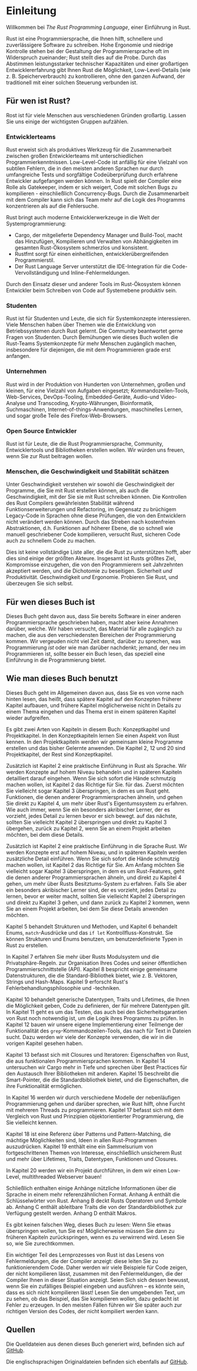 # Einleitung

Willkommen bei *The Rust Programming Language*, einer Einführung in Rust.

Rust ist eine Programmiersprache, die Ihnen hilft, schnellere und
zuverlässigere Software zu schreiben. Hohe Ergonomie und niedrige Kontrolle
stehen bei der Gestaltung der Programmiersprache oft im Widerspruch zueinander;
Rust stellt dies auf die Probe. Durch das Abstimmen leistungsstarker
technischer Kapazitäten und einer großartigen Entwicklererfahrung gibt Ihnen
Rust die Möglichkeit, Low-Level-Details (wie z. B. Speicherverbrauch) zu
kontrollieren, ohne den ganzen Aufwand, der traditionell mit einer solchen
Steuerung verbunden ist.

## Für wen ist Rust?

Rost ist für viele Menschen aus verschiedenen Gründen großartig. Lassen Sie uns
einige der wichtigsten Gruppen aufzählen.

### Entwicklerteams

Rust erweist sich als produktives Werkzeug für die Zusammenarbeit zwischen
großen Entwicklerteams mit unterschiedlichen Programmierkenntnissen.
Low-Level-Code ist anfällig für eine Vielzahl von subtilen Fehlern, die in den
meisten anderen Sprachen nur durch umfangreiche Tests und sorgfältige
Codeüberprüfung durch erfahrene Entwickler aufgefangen werden können. In Rust
spielt der Compiler eine Rolle als Gatekeeper, indem er sich weigert, Code mit
solchen Bugs zu kompilieren - einschließlich Concurrency-Bugs. Durch die
Zusammenarbeit mit dem Compiler kann sich das Team mehr auf die Logik des
Programms konzentrieren als auf die Fehlersuche.

Rust bringt auch moderne Entwicklerwerkzeuge in die Welt der
Systemprogrammierung:

* Cargo, der mitgelieferte Dependency Manager und Build-Tool, macht das
  Hinzufügen, Kompilieren und Verwalten von Abhängigkeiten im gesamten
  Rust-Ökosystem schmerzlos und konsistent.
* Rustfmt sorgt für einen einheitlichen, entwicklerübergreifenden
  Programmierstil.
* Der Rust Language Server unterstützt die IDE-Integration für die
  Code-Vervollständigung und Inline-Fehlermeldungen.

Durch den Einsatz dieser und anderer Tools im Rust-Ökosystem können Entwickler
beim Schreiben von Code auf Systemebene produktiv sein.

### Studenten

Rust ist für Studenten und Leute, die sich für Systemkonzepte interessieren.
Viele Menschen haben über Themen wie die Entwicklung von Betriebssystemen
durch Rust gelernt. Die Community beantwortet gerne Fragen von Studenten.
Durch Bemühungen wie dieses Buch wollen die Rust-Teams Systemkonzepte für
mehr Menschen zugänglich machen, insbesondere für diejenigen, die mit dem
Programmieren grade erst anfangen.

### Unternehmen

Rust wird in der Produktion von Hunderten von Unternehmen, großen und
kleinen, für eine Vielzahl von Aufgaben eingesetzt; Kommandozeilen-Tools,
Web-Services, DevOps-Tooling, Embedded-Geräte, Audio-und Video-Analyse und
Transcoding, Krypto-Währungen, Bioinformatik, Suchmaschinen,
Internet-of-things-Anwendungen, maschinelles Lernen, und sogar große Teile
des Firefox-Web-Browsers.

### Open Source Entwickler

Rust ist für Leute, die die Rust Programmiersprache, Community,
Entwicklertools und Bibliotheken erstellen wollen. Wir würden uns freuen,
wenn Sie zur Rust beitragen wollen.

### Menschen, die Geschwindigkeit und Stabilität schätzen

Unter Geschwindigkeit verstehen wir sowohl die Geschwindigkeit der Programme,
die Sie mit Rust erstellen können, als auch die Geschwindigkeit, mit der Sie
sie mit Rust schreiben können. Die Kontrollen des Rust Compilers gewährleisten
Stabilität während Funktionserweiterungen und Refactoring, im Gegensatz zu
brüchigem Legacy-Code in Sprachen ohne diese Prüfungen, die von den Entwicklern
nicht verändert werden können. Durch das Streben nach kostenfreien
Abstraktionen, d.h. Funktionen auf höherer Ebene, die so schnell wie manuell
geschriebener Code kompilieren, versucht Rust, sicheren Code auch zu schnellem
Code zu machen.

Dies ist keine vollständige Liste aller, die die Rust zu unterstützen hofft,
aber dies sind einige der größten Akteure. Insgesamt ist Rusts größtes Ziel,
Kompromisse einzugehen, die von den Programmierern seit Jahrzehnten akzeptiert
werden, und die Dichotomie zu beseitigen. Sicherheit *und* Produktivität.
Geschwindigkeit *und* Ergonomie. Probieren Sie Rust, und überzeugen Sie sich
selbst.

## Für wen dieses Buch ist

Dieses Buch geht davon aus, dass Sie bereits Software in einer anderen
Programmiersprache geschrieben haben, macht aber keine Annahmen darüber,
welche. Wir haben versucht, das Material für alle zugänglich zu machen, die
aus den verschiedensten Bereichen der Programmierung kommen. Wir vergeuden
nicht viel Zeit damit, darüber zu sprechen, was Programmierung *ist* oder wie
man darüber nachdenkt; jemand, der neu im Programmieren ist, sollte besser
ein Buch lesen, das speziell eine Einführung in die Programmierung bietet.

## Wie man dieses Buch benutzt
Dieses Buch geht im Allgemeinen davon aus, dass Sie es von vorne nach hinten
lesen, das heißt, dass spätere Kapitel auf den Konzepten früherer Kapitel
aufbauen, und frühere Kapitel möglicherweise nicht in Details zu einem Thema
eingehen und das Thema erst in einem späteren Kapitel wieder aufgreifen.

Es gibt zwei Arten von Kapiteln in diesem Buch: Konzeptkapitel und
Projektkapitel. In den Konzeptkapiteln lernen Sie einen Aspekt von Rust
kennen. In den Projektkapiteln werden wir gemeinsam kleine Programme
erstellen und das bisher Gelernte anwenden. Die Kapitel 2, 12 und 20 sind
Projektkapitel, der Rest sind Konzeptkapitel.

Zusätzlich ist Kapitel 2 eine praktische Einführung in Rust als Sprache.
Wir werden Konzepte auf hohem Niveau behandeln und in späteren Kapiteln
detailliert darauf eingehen. Wenn Sie sich sofort die Hände schmutzig machen
wollen, ist Kapitel 2 das Richtige für Sie. für das. Zuerst möchten Sie
vielleicht sogar Kapitel 3 überspringen, in dem es um Rust geht. Funktionen,
die denen anderer Programmiersprachen ähneln, und gehen Sie direkt zu Kapitel
4, um mehr über Rust's Eigentumssystem zu erfahren. Wie auch immer, wenn Sie
ein besonders akribischer Lerner, der es vorzieht, jedes Detail zu lernen
bevor er sich bewegt. auf das nächste, sollten Sie vielleicht Kapitel 2
überspringen und direkt zu Kapitel 3 übergehen, zurück zu Kapitel 2, wenn Sie
an einem Projekt arbeiten möchten, bei dem diese Details.

Zusätzlich ist Kapitel 2 eine praktische Einführung in die Sprache Rust. Wir
werden Konzepte erst auf hohem Niveau, und in späteren Kapiteln werden
zusätzliche Detail einführen. Wenn Sie sich sofort die Hände schmutzig machen
wollen, ist Kapitel 2 das Richtige für Sie. Am Anfang möchten Sie vielleicht
sogar Kapitel 3 überspringen, in dem es um Rust-Features, geht die denen
anderer Programmiersprachen ähneln, und direkt zu Kapitel 4 gehen, um mehr über
Rusts Besitztums-System zu erfahren. Falls Sie aber ein besonders akribischer
Lerner sind, der es vorzieht, jedes Detail zu lernen, bevor er weiter macht,
sollten Sie vielleicht Kapitel 2 überspringen und direkt zu Kapitel 3 gehen,
und dann zurück zu Kapitel 2 kommen, wenn Sie an einem Projekt arbeiten, bei
dem Sie diese Details anwenden möchten.

Kapitel 5 behandelt Strukturen und Methoden, und Kapitel 6 behandelt Enums,
`match`-Ausdrücke und das `if let` Kontrollfluss-Konstrukt. Sie können
Strukturen und Enums benutzen, um benutzerdefinierte Typen in Rust zu erstellen.

In Kapitel 7 erfahren Sie mehr über Rusts Modulsystem und die
Privatsphäre-Regeln. zur Organisation Ihres Codes und seiner öffentlichen
Programmierschnittstelle (API). Kapitel 8 bespricht einige gemeinsame
Datenstrukturen, die die Standard-Bibliothek bietet, wie z. B. Vektoren, Strings
und Hash-Maps. Kapitel 9 erforscht Rust's Fehlerbehandlungsphilosophie und
-techniken.

Kapitel 10 behandelt generische Datentypen, Traits und Lifetimes, die Ihnen die
Möglichkeit geben, Code zu definieren, der für mehrere Datentypen gilt. In
Kapitel 11 geht es um das Testen, das auch bei den Sicherheitsgarantien von Rust
noch notwendig ist, um die Logik ihres Programms zu prüfen. In Kapitel 12 bauen
wir unsere eigene Implementierung einer Teilmenge der Funktionalität des
`grep`-Kommandozeilen-Tools, das nach für Text in Dateien sucht. Dazu werden wir
viele der Konzepte verwenden, die wir in die vorigen Kapitel gesehen haben.

Kapitel 13 befasst sich mit Closures und Iteratoren: Eigenschaften von Rust,
die aus funktionalen Programmiersprachen kommen. In Kapitel 14 untersuchen wir
Cargo mehr in Tiefe und sprechen über Best Practices für den Austausch Ihrer
Bibliotheken mit anderen. Kapitel 15 beschreibt die Smart-Pointer, die die
Standardbibliothek bietet, und die Eigenschaften, die ihre Funktionalität
ermöglichen.

In Kapitel 16 werden wir durch verschiedene Modelle der nebenläufigen
Programmierung gehen und darüber sprechen, wie Rust hilft, ohne Furcht mit
mehreren Threads zu programmieren. Kapitel 17 befasst sich mit dem Vergleich von
Rust und Prinzipien objektorientierter Programmierung, die Sie vielleicht kennen.

Kapitel 18 ist eine Referenz über Patterns und Pattern-Matching, die mächtige
Möglichkeiten sind, Ideen in allen Rust-Programmen auszudrücken. Kapitel 19
enthält eine ein Sammelsurium von fortgeschrittenen Themen von Interesse,
einschließlich unsicherem Rust und mehr über Lifetimes, Traits, Datentypen,
Funktionen und Closures.

In Kapitel 20 werden wir ein Projekt durchführen, in dem wir einen Low-Level,
multithreaded Webserver bauen!

Schließlich enthalten einige Anhänge nützliche Informationen über die Sprache
in einem mehr referenzähnlichen Format. Anhang A enthält die Schlüsselwörter
von Rust. Anhang B deckt Rusts Operatoren und Symbole ab. Anhang C enthält
ableitbare Traits die von der Standardbibliothek zur Verfügung gestellt werden.
Anhang D enthält Makros.

Es gibt keinen falschen Weg, dieses Buch zu lesen: Wenn Sie etwas überspringen
wollen, tun Sie es! Möglicherweise müssen Sie dann zu früheren Kapiteln
zurückspringen, wenn es zu verwirrend wird. Lesen Sie so, wie Sie zurechtkommen.

Ein wichtiger Teil des Lernprozesses von Rust ist das Lesens von Fehlermeldungen,
die der Compiler anzeigt: diese leiten Sie zu funktionierendem Code. Daher werden
wir viele Beispiele für Code zeigen, der nicht kompilieren lässt, zusammen mit den
Fehlermeldungen, die der Compiler Ihnen in dieser Situation anzeigt. Seien Sich
sich dessen bewusst, wenn Sie ein zufälliges Beispiel eingeben und ausführen – es
könnte sein, dass es sich nicht kompilieren lässt! Lesen Sie den umgebenden Text,
um zu sehen, ob das Beispiel, das Sie kompilieren wollen, dazu gedacht ist Fehler
zu erzeugen. In den meisten Fällen führen wir Sie später auch zur richtigen
Version des Codes, der nicht kompiliert werden kann.

## Quellen

Die Quelldateien aus denen dieses Buch generiert wird, befinden sich auf [GitHub][book-de].

Die englischsprachigen Originaldateien befinden sich ebenfalls auf [GitHub][book].

[book-de]: https://github.com/zgtm/book/tree/master/second-edition/src
[book]: https://github.com/rust-lang/book/tree/master/second-edition/src
